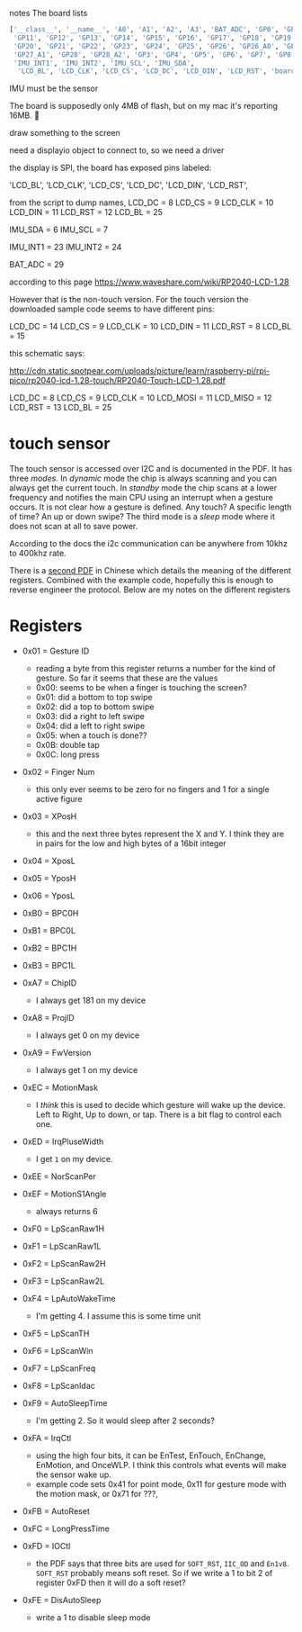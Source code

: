 notes
The board lists

``` python
['__class__', '__name__', 'A0', 'A1', 'A2', 'A3', 'BAT_ADC', 'GP0', 'GP1', 'GP10',
 'GP11', 'GP12', 'GP13', 'GP14', 'GP15', 'GP16', 'GP17', 'GP18', 'GP19', 'GP2', 
 'GP20', 'GP21', 'GP22', 'GP23', 'GP24', 'GP25', 'GP26', 'GP26_A0', 'GP27', 
 'GP27_A1', 'GP28', 'GP28_A2', 'GP3', 'GP4', 'GP5', 'GP6', 'GP7', 'GP8', 'GP9', 
 'IMU_INT1', 'IMU_INT2', 'IMU_SCL', 'IMU_SDA',
  'LCD_BL', 'LCD_CLK', 'LCD_CS', 'LCD_DC', 'LCD_DIN', 'LCD_RST', 'board_id']
```


IMU must be the sensor

The board is supposedly only 4MB of flash, but on my mac it's reporting 16MB. :shrug:

draw something to the screen

need a displayio object to connect to, so we need a driver

the display is SPI, the board has exposed pins labeled:

'LCD_BL', 'LCD_CLK', 'LCD_CS', 'LCD_DC', 'LCD_DIN', 'LCD_RST',

from the script to dump names, 
LCD_DC = 8
LCD_CS = 9
LCD_CLK = 10
LCD_DIN = 11
LCD_RST = 12
LCD_BL = 25

IMU_SDA = 6
IMU_SCL = 7

IMU_INT1 = 23
IMU_INT2 = 24

BAT_ADC = 29


according to this page
https://www.waveshare.com/wiki/RP2040-LCD-1.28

However that is the non-touch version.  For the touch version the downloaded sample code seems to have different pins:

LCD_DC = 14
LCD_CS = 9
LCD_CLK = 10
LCD_DIN = 11
LCD_RST = 8
LCD_BL = 15

this schematic says:

http://cdn.static.spotpear.com/uploads/picture/learn/raspberry-pi/rpi-pico/rp2040-lcd-1.28-touch/RP2040-Touch-LCD-1.28.pdf

LCD_DC = 8
LCD_CS = 9
LCD_CLK = 10
LCD_MOSI = 11
LCD_MISO = 12
LCD_RST = 13
LCD_BL = 25





# touch sensor

The touch sensor is accessed over I2C and is documented in the PDF. It has three *modes*.  In *dynamic* mode the chip is always scanning and you can always get the current touch.  In *standby* mode the chip scans at a lower frequency and notifies the main CPU using an interrupt when a gesture occurs. It is not clear how a gesture is defined. Any touch? A specific length of time? An up or down swipe?  The third mode is a *sleep* mode where it does not scan at all to save power.

According to the docs the i2c communication can be anywhere from 10khz to 400khz rate.

There is a [second PDF](docs/CST816S_register_declaration.pdf) in Chinese which details the 
meaning of the different registers. Combined with the example code, hopefully this is 
enough to reverse engineer the protocol. Below are my notes on the different registers


# Registers

* 0x01 = Gesture ID
  * reading a byte from this register returns a number for the kind of gesture. So far it seems that these are the values
  * 0x00: seems to be when a finger is touching the screen?
  * 0x01: did a bottom to top swipe
  * 0x02: did a top to bottom swipe
  * 0x03: did a right to left swipe
  * 0x04: did a left to right swipe
  * 0x05: when a touch is done??
  * 0x0B: double tap
  * 0x0C: long press

* 0x02 = Finger Num
  * this only ever seems to be zero for no fingers and 1 for a single active figure

* 0x03 = XPosH
  * this and the next three bytes represent the X and Y. I think they are in pairs for the low and high bytes of a 16bit integer
* 0x04 = XposL
* 0x05 = YposH
* 0x06 = YposL

* 0xB0 = BPC0H
* 0xB1 = BPC0L
* 0xB2 = BPC1H
* 0xB3 = BPC1L

* 0xA7 = ChipID
  * I always get 181 on my device
* 0xA8 = ProjID
  * I always get 0 on my device
* 0xA9 = FwVersion
  * I always get 1 on my device
* 0xEC = MotionMask
  * I *think* this is used to decide which gesture will wake up the device. Left to Right, Up to down, or tap. There is a bit flag to control each one.
* 0xED = IrqPluseWidth
  * I get `1` on my device. 

* 0xEE = NorScanPer
* 0xEF = MotionS1Angle
  * always returns 6
* 0xF0 = LpScanRaw1H
* 0xF1 = LpScanRaw1L
* 0xF2 = LpScanRaw2H
* 0xF3 = LpScanRaw2L
* 0xF4 = LpAutoWakeTime
  * I'm getting 4. I assume this is some time unit

* 0xF5 = LpScanTH
* 0xF6 = LpScanWin
* 0xF7 = LpScanFreq
* 0xF8 = LpScanIdac
* 0xF9 = AutoSleepTime
  * I'm getting 2. So it would sleep after 2 seconds?
* 0xFA = IrqCtl
  * using the high four bits, it can be EnTest, EnTouch, EnChange, EnMotion, and OnceWLP. I think this controls
  what events will make the sensor wake up.
  * example code sets 0x41 for point mode, 0x11 for gesture mode with the motion mask, or 0x71 for ???, 
* 0xFB = AutoReset
* 0xFC = LongPressTime
* 0xFD = IOCtl
  * the PDF says that three bits are used for `SOFT_RST`, `IIC_OD` and `En1v8`. `SOFT_RST` probably means soft reset. So if we write a 1 to bit 2 of register 0xFD then it will do a soft reset?  
* 0xFE = DisAutoSleep
  * write a 1 to disable sleep mode
